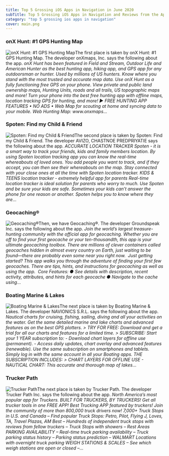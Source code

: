 ```yaml
---
title: Top 5 Grossing iOS Apps in Navigation in June 2020
subTitle: Top 5 Grossing iOS Apps in Navigation and Reviews from the AppStore in June 2020.
category: "top 5 grossing ios apps in navigation"
cover: main.png
---
```


### onX Hunt: #1 GPS Hunting Map

![onX Hunt: #1 GPS Hunting Map](https://is2-ssl.mzstatic.com/image/thumb/Purple123/v4/96/3d/f5/963df5ae-0a33-e0a5-579e-a2af06a74cdf/AppIcon-Hunt-0-0-1x_U007emarketing-0-0-0-7-0-0-sRGB-0-0-0-GLES2_U002c0-512MB-85-220-0-0.png/100x100bb.png)The first place is taken by onX Hunt: #1 GPS Hunting Map. The developer onXmaps, Inc. says the following about the app. _onX Hunt has been featured in Field and Stream, Outdoor Life and American Hunter as the best hunting app, hiking app, and GPS app for any outdoorsman or hunter. Used by millions of US hunters.  Know where you stand with the most trusted and accurate map data. Use onX Hunt as a fully functioning free GPS on your phone. View private and public land ownership maps, Hunting Units, roads and all trails, US topographic maps and more! Turn your phone into the best free hunting app with offline maps, location tracking GPS for hunting, and more!  ▶ FREE HUNTING APP FEATURES  • NO ADS • Web Map for scouting at home and syncing data to your mobile. Web Hunting Map: www.onxmaps_...

### Spoten: Find my Child & Friend

![Spoten: Find my Child & Friend](https://is3-ssl.mzstatic.com/image/thumb/Purple113/v4/b6/47/57/b6475704-c55b-b6a5-b098-f4e42b4ce0ad/AppIcon-0-0-1x_U007emarketing-0-0-0-7-0-0-sRGB-0-0-0-GLES2_U002c0-512MB-85-220-0-0.png/100x100bb.png)The second place is taken by Spoten: Find my Child & Friend. The developer AVIZO, CHASTNOE PREDPRIYATIE says the following about the app. _ACCURATE LOCATION TRACKER  Spoten - it is a smart way to track your friends, kids and family members location. By using Spoten location tracking app you can know the real-time whereabouts of loved ones. You add people you want to track, and if they accept, you can then see their whereabouts on the map. Stay connected with your close ones at all the time with Spoten location tracker.  KIDS & TEENS location tracker - extremely helpful app for parents  Real-time location tracker is ideal solution for parents who worry to much. Use Spoten and be sure your kids are safe. Sometimes your kids can’t answer the phone for one reason or another. Spoten helps you to know where they are_...

### Geocaching®

![Geocaching®](https://is5-ssl.mzstatic.com/image/thumb/Purple113/v4/8a/36/2d/8a362d24-0f92-3c1a-da37-ccbd7f892642/AppIcon-0-0-1x_U007emarketing-0-0-0-7-0-0-sRGB-0-0-0-GLES2_U002c0-512MB-85-220-0-0.png/100x100bb.png)Then, we have Geocaching®. The developer Groundspeak Inc. says the following about the app. _Join the world’s largest treasure-hunting community with the official app for geocaching. Whether you are off to find your first geocache or your ten-thousandth, this app is your ultimate geocaching toolbox.   There are millions of clever containers called geocaches hidden in almost every country on Earth, just waiting to be found—there are probably even some near you right now.  Just getting started? This app walks you through the adventure of finding your first few geocaches. There are tips, hints, and instructions for geocaching as well as using the app.  Core Features:  ●	See details with description, recent activity, attributes, and hints for each geocache ●	Navigate to the cache using_...

### Boating Marine & Lakes

![Boating Marine & Lakes](https://is4-ssl.mzstatic.com/image/thumb/Purple123/v4/4d/98/f5/4d98f516-563e-aae2-98bf-ac87a13b18cd/contsched.fsiuqndd.png/100x100bb.png)The next place is taken by Boating Marine & Lakes. The developer NAVIONICS S.R.L. says the following about the app. _Nautical charts for cruising, fishing, sailing, diving and all your activities on the water. Get the same detailed marine and lake charts and advanced features as on the best GPS plotters.   > TRY FOR FREE: Download and get a trial for all our charts and features for a limited time.  > SUBSCRIBE: Start your 1 YEAR subscription to:  - Download chart layers for offline use (permanent).   - Access daily updates, chart overlay and advanced features (renewable).   Use the same subscription on smartphones and tablets. Simply log in with the same account in all your Boating apps.  THE SUBSCRIPTION INCLUDES:   > CHART LAYERS FOR OFFLINE USE  - NAUTICAL CHART: This accurate and thorough map of lakes_...

### Trucker Path

![Trucker Path](https://is2-ssl.mzstatic.com/image/thumb/Purple113/v4/ff/3b/d6/ff3bd619-65a5-26f9-de1b-727c96bd0cbe/AppIcon-0-0-1x_U007emarketing-0-0-0-7-0-0-sRGB-0-0-0-GLES2_U002c0-512MB-85-220-0-0.png/100x100bb.png)The next place is taken by Trucker Path. The developer Trucker Path Inc. says the following about the app. _North America’s most popular app for Truckers. BUILT FOR TRUCKERS, BY TRUCKERS!  Get all trucker tools in one FREE APP! Best Trucking APP featured by truckers! Join the community of more than 800,000 truck drivers now!   7,000+ Truck Stops in U.S. and Canada  – Find popular Truck Stops: Petro, Pilot, Flying J, Loves, TA, Travel Plazas, AM Best – Hundreds of independent truck stops with reviews from fellow truckers – Truck Stops with showers – Rest Areas  PARKING AVAILABILITY – Real-time truck parking availability – Truck parking status history – Parking status prediction  – WALMART Locations with overnight truck parking  WEIGH STATIONS & SCALES – See which weigh stations are open or closed –_...

